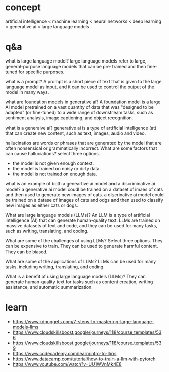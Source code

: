 # concept
artificial intelligence < machine learning < neural networks < deep learning < generative ai < large language models

# q&a
what is large language model?
large language models refer to large, general-purpose language models that can be pre-trained and then fine-tuned for specific purposes.

what is a prompt?
A prompt is a short piece of text that is given to the large language model as input, and it can be used to control the output of the model in many ways.

what are foundation models in generative ai?
A foundation model is a large AI model pretrained on a vast quantity of data that was "designed to be adapted” (or fine-tuned) to a wide range of downstream tasks, such as sentiment analysis, image captioning, and object recognition.

what is a generaive ai?
generative ai is a type of artificial intelligence (at) that can create new content, such as text, images, audio and video.

hallucinatios are words or phrases that are generated by the model that are often nonsensical or grammatically incorrect. What are some factors that can cause halluciations? select three options.
* the model is not given enough context.
* the model is trained on noisy or dirty data.
* the model is not trained on enough data.

what is an example of both a geneartive ai model and a discriminative ai model?
a generative ai model coudl be trained on a dataset of imaes of cats and then used to generate new images of cats. a discrinative ai model could be trained on a datase of images of cats and odgs and then used to classify new images as either cats or dogs.

What are large language models (LLMs)?
An LLM is a type of artificial intelligence (AI) that can generate human-quality text. LLMs are trained on massive datasets of text and code, and they can be used for many tasks, such as writing, translating, and coding.

What are some of the challenges of using LLMs? Select three options.
They can be expensive to train.
They can be used to generate harmful content.
They can be biased.

What are some of the applications of LLMs?
LLMs can be used for many tasks, including writing, translating, and coding.

What is a benefit of using large language models (LLMs)?
They can generate human-quality text for tasks such as content creation, writing assistance, and automatic summarization.


# learn
* https://www.kdnuggets.com/7-steps-to-mastering-large-language-models-llms
 * https://www.cloudskillsboost.google/journeys/118/course_templates/536
 * https://www.cloudskillsboost.google/journeys/118/course_templates/539
* https://www.codecademy.com/learn/intro-to-llms
* https://www.datacamp.com/tutorial/how-to-train-a-llm-with-pytorch
* https://www.youtube.com/watch?v=UU1WVnMk4E8
